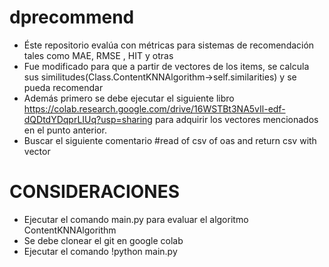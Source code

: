 # dprecommend
- Éste repositorio evalúa con métricas para sistemas de recomendación tales como MAE, RMSE , HIT y otras
- Fue modificado para que a partir de vectores de los items, se calcula sus similitudes(Class.ContentKNNAlgorithm->self.similarities) y se pueda recomendar
- Además primero se debe ejecutar el siguiente libro https://colab.research.google.com/drive/16WSTBt3NA5vIl-edf-dQDtdYDqprLIUq?usp=sharing para adquirir los vectores mencionados en el punto anterior.
- Buscar el siguiente comentario #read of csv of oas and return csv with vector


# CONSIDERACIONES
- Ejecutar el comando main.py para evaluar el algoritmo ContentKNNAlgorithm
- Se debe clonear el git en google colab 
- Ejecutar el comando !python main.py 

